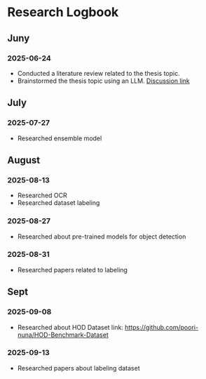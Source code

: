 # Research Logbook


## Juny

### 2025-06-24
- Conducted a literature review related to the thesis topic.
- Brainstormed the thesis topic using an LLM. [Discussion link](https://chatgpt.com/share/6866b777-cfbc-8004-893b-af2df79358cb)

## July
### 2025-07-27
- Researched ensemble model

## August
### 2025-08-13
- Researched OCR
- Researched dataset labeling

### 2025-08-27
- Researched about pre-trained models for object detection

### 2025-08-31
- Researched papers related to labeling

## Sept

### 2025-09-08
- Researched about HOD Dataset link: https://github.com/poori-nuna/HOD-Benchmark-Dataset

### 2025-09-13
- Researched papers about labeling dataset